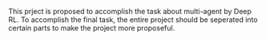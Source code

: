 This prject is proposed to accomplish the task about multi-agent by Deep RL. To accomplish the final task, the entire project should be seperated into certain parts to make the project more  proposeful.
